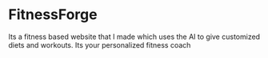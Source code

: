# FitnessForge
Its a fitness based website that I made which uses the AI to give customized diets and workouts. Its your personalized fitness coach
